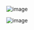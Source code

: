 ![image](https://github.com/sandeeptemp11/mystuff/assets/134224176/d2d4eb05-5afe-4da1-ab77-b555a05668e6) <br/>

![image](https://github.com/sandeeptemp11/mystuff/assets/134224176/0ea28485-9711-487c-a73a-59f545364162)
